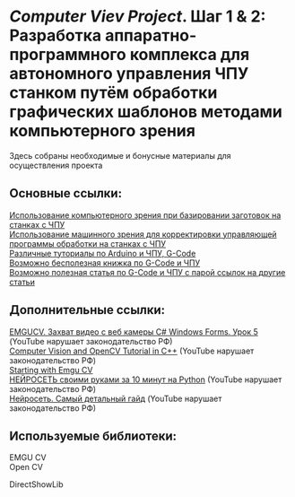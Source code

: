 # <i>Computer Viev Project</i>. Шаг 1 & 2: Разработка аппаратно-программного комплекса для автономного управления ЧПУ станком путём обработки графических шаблонов методами компьютерного зрения      
Здесь собраны необходимые и бонусные материалы для осуществления проекта   
## Основные ссылки:
[Использование компьютерного зрения при базировании заготовок на станках с ЧПУ](https://cyberleninka.ru/article/n/ispolzovanie-kompyuternogo-zreniya-pri-bazirovanii-zagotovok-na-stankah-s-chpu/viewer)  
[Использование машинного зрения для корректировки управляющей программы обработки на станках с ЧПУ](https://www.researchgate.net/publication/340444124_Ispolzovanie_masinnogo_zrenia_dla_korrektirovki_upravlausej_programmy_obrabotki_na_stankah_s_CPU)  
[Различные туториалы по Arduino и ЧПУ, G-Code](https://howtomechatronics.com/category/tutorials/)  
[Возможно бесполезная книжка по G-Code и ЧПУ](https://gcodetutor.com/machinists-handbook.html)  
[Возможно полезная статья по G-Code и ЧПУ с парой ссылок на другие статьи](https://www.cnccookbook.com/m98-m99-g-code-cnc-subprograms/)  
## Дополнительные ссылки:
[EMGUCV. Захват видео с веб камеры С# Windows Forms. Урок 5](https://www.youtube.com/watch?v=NyRRkI8MSb4) (YouTube нарушает законодательство РФ)  
[Computer Vision and OpenCV Tutorial in C++](https://www.youtube.com/playlist?list=PLkmvobsnE0GHMmTF7GTzJnCISue1L9fJn) (YouTube нарушает законодательство РФ)  
[Starting with Emgu CV](https://social.technet.microsoft.com/wiki/contents/articles/15385.starting-with-emgu-cv.aspx)  
[НЕЙРОСЕТЬ своими руками за 10 минут на Python](https://www.youtube.com/watch?v=WFYxpi3O950) (YouTube нарушает законодательство РФ)  
[Нейросеть. Самый детальный гайд](https://www.youtube.com/watch?v=-EfamBD3ays) (YouTube нарушает законодательство РФ)  
## Используемые библиотеки:
EMGU CV  
Open CV  
  
DirectShowLib  
